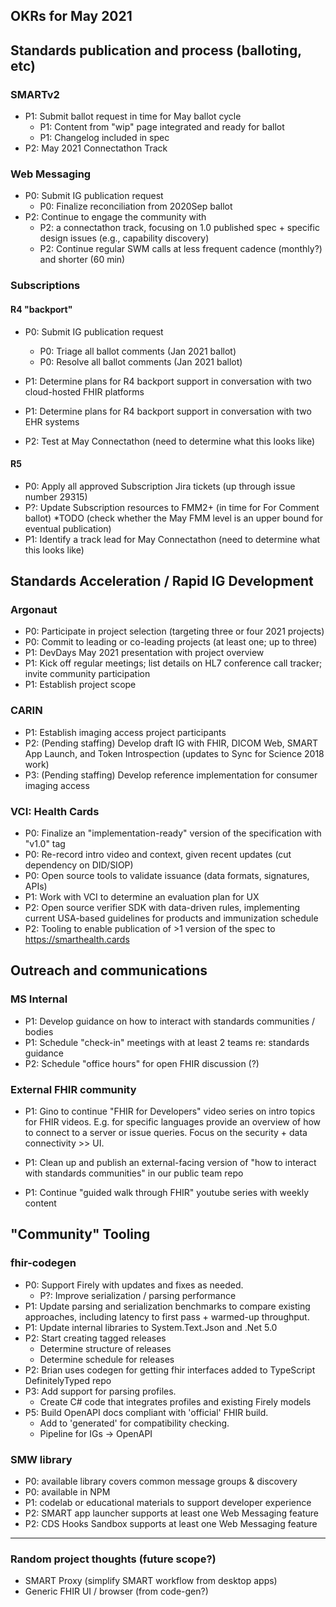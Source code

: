 ## OKRs for May 2021

## Standards publication and process (balloting, etc)

### SMARTv2
* P1: Submit ballot request in time for May ballot cycle
    * P1: Content from "wip" page integrated and ready for ballot
    * P1: Changelog included in spec
* P2: May 2021 Connectathon Track

### Web Messaging

* P0: Submit IG publication request
    * P0: Finalize reconciliation from 2020Sep ballot
* P2: Continue to engage the community with
    * P2: a connectathon track, focusing on 1.0 published spec + specific design issues (e.g., capability discovery)
    * P2: Continue regular SWM calls at less frequent cadence (monthly?) and shorter (60 min)

### Subscriptions

#### R4 "backport"
* P0: Submit IG publication request
    * P0: Triage all ballot comments (Jan 2021 ballot)
    * P0: Resolve all ballot comments (Jan 2021 ballot)
    
* P1: Determine plans for R4 backport support in conversation with two cloud-hosted FHIR platforms
* P1: Determine plans for R4 backport support in conversation with two EHR systems
* P2: Test at May Connectathon (need to determine what this looks like)

#### R5
* P0: Apply all approved Subscription Jira tickets (up through issue number 29315)
* P?: Update Subscription resources to FMM2+ (in time for For Comment ballot)
  *TODO (check whether the May FMM level is an upper bound for eventual publication)
* P1: Identify a track lead for May Connectathon (need to determine what this looks like)

## Standards Acceleration / Rapid IG Development
### Argonaut

* P0: Participate in project selection (targeting three or four 2021 projects)
* P0: Commit to leading or co-leading projects (at least one; up to three)
* P1: DevDays May 2021 presentation with project overview
* P1: Kick off regular meetings; list details on HL7 conference call tracker; invite community participation
* P1: Establish project scope

### CARIN

* P1: Establish imaging access project participants
* P2: (Pending staffing) Develop draft IG with FHIR, DICOM Web, SMART App Launch, and Token Introspection (updates to Sync for Science 2018 work)
* P3: (Pending staffing) Develop reference implementation for consumer imaging access

### VCI: Health Cards

* P0: Finalize an "implementation-ready" version of the specification with "v1.0" tag
* P0: Re-record intro video and context, given recent updates (cut dependency on DID/SIOP)
* P0: Open source tools to validate issuance (data formats, signatures, APIs)
* P1: Work with VCI to determine an evaluation plan for UX
* P2: Open source verifier SDK with data-driven rules, implementing current USA-based guidelines for products and immunization schedule
* P2: Tooling to enable publication of >1 version of the spec to https://smarthealth.cards

## Outreach and communications

### MS Internal

* P1: Develop guidance on how to interact with standards communities / bodies
* P1: Schedule "check-in" meetings with at least 2 teams re: standards guidance
* P2: Schedule "office hours" for open FHIR discussion (?)

### External FHIR community

* P1: Gino to continue "FHIR for Developers" video series on intro topics for FHIR videos. E.g. for specific languages provide an overview of how to connect to a server or issue queries. Focus on the security + data connectivity >> UI.

* P1: Clean up and publish an external-facing version of "how to interact with standards communities" in our public team repo

* P1: Continue "guided walk through FHIR" youtube series with weekly content

## "Community" Tooling

### fhir-codegen

* P0: Support Firely with updates and fixes as needed.
    * P?: Improve serialization / parsing performance
* P1: Update parsing and serialization benchmarks to compare existing approaches, including latency to first pass + warmed-up throughput. 
* P1: Update internal libraries to System.Text.Json and .Net 5.0
* P2: Start creating tagged releases
    * Determine structure of releases
    * Determine schedule for releases
* P2: Brian uses codegen for getting fhir interfaces added to TypeScript DefinitelyTyped repo
* P3: Add support for parsing profiles. 
    * Create C# code that integrates profiles and existing Firely models
* P5: Build OpenAPI docs compliant with 'official' FHIR build.
    * Add to 'generated' for compatibility checking.
    * Pipeline for IGs -> OpenAPI

### SMW library

* P0: available library covers common message groups & discovery
* P0: available in NPM
* P1: codelab or educational materials to support developer experience
* P2: SMART app launcher supports at least one Web Messaging feature
* P2: CDS Hooks Sandbox supports at least one Web Messaging feature

---
### Random project thoughts (future scope?)

* SMART Proxy (simplify SMART workflow from desktop apps)
* Generic FHIR UI / browser (from code-gen?)
